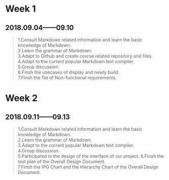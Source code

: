 # Week 1
## 2018.09.04——09.10
> 1.Consult Markdown related information and learn the basic knowledge of Markdown.  
2.Learn the grammar of Markdown.    
3.Adapt to Github and create course related repository and files.  
4.Adapt to the current popular Markdown text compiler.  
5.Group discussion.  
6.Finsh the usecases of display and newly build.  
7.Finsh the file of Non-functional requirements. 

# Week 2
## 2018.09.11——09.13
> 1.Consult Markdown related information and learn the basic knowledge of Markdown.  
2.Learn the grammar of Markdown.      
3.Adapt to the current popular Markdown text compiler.  
4.Group discussion.  
5.Participated in the design of the interface of our project.
6.Finsh the test plan of the Overall Design Document.  
7.Finsh the IPO Chart and the Hierarchy Chart of the Overall Design Document. 
